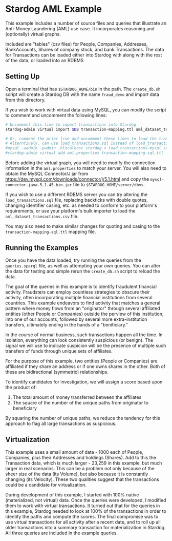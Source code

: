 # Stardog AML Example

This example includes a number of source files and queries that illustrate an Anti-Money Laundering (AML) use case.
It incorporates reasoning and (optionally) virtual graphs.

Included are "tables" (csv files) for People, Companies, Addresses, BankAccounts, Shares of company stock, and
bank Transactions. The data for Transactions can be loaded either into Stardog with along with the rest of the
data, or loaded into an RDBMS 

## Setting Up

Open a terminal that has `$STARDOG_HOME/bin` in the path. The `create_db.sh` script will create a Stardog DB with
the name `fraud_demo` and import data from this directory.

If you wish to work with virtual data using MySQL, you can modify the script to comment and uncomment the following lines:

```bash
# Uncomment this line to import transactions into Stardog
stardog-admin virtual import $DB transaction-mapping.ttl aml_dataset_transactions.csv

# Or, comment the prior line and uncomment these lines to load the transactions into MySQL
# Alterntively, can use load_transactions.sql instead of load_transactions-mysql.sql
#mysql -uadmin -padmin -hlocalhost stardog < load_transactions-mysql.sql
#stardog-admin virtual add aml.properties transaction-mapping-sql.ttl
```

Before adding the virtual graph, you will need to modify the connection information in the `aml.properties` to match your
server. You will also need to obtain the MySQL Connector/J jar from https://dev.mysql.com/downloads/connector/j/5.1.html
and copy the `mysql-connector-java-5.1.45-bin.jar` file to `$STARDOG_HOME/server/dbms`.

If you wish to use a different RDBMS server you can try altering the `load_transactions.sql` file, replacing backticks
with double quotes, changing identifier casing, etc. as needed to conform to your platform's requirements, or use your
platform's bulk importer to load the `aml_dataset_transactions.csv` file.

You may also need to make similar changes for quoting and casing to the `transaction-mapping-sql.ttl` mapping file.

## Running the Examples

Once you have the data loaded, try running the queries from the `queries.sparql` file, as well as attempting your
own queries. You can alter the data for testing and simple rerun the `create_db.sh` script to reload the data.

The goal of the queries in this example is to identify fraudulent financial activity. Fraudsters can employ countless
strategies to obscure their activity, often incorporating multiple financial institutions from several countries. This
example endeavors to find activity that matches a general pattern where money flows from an "originator" through several
affiliated entities (other People or Companies) outside the perview of this institution, into one of our accounts,
followed by several more extra-institution transfers, ultimately ending in the hands of a "benificiary."

In the course of normal business, such transactions happen all the time. In isolation, everything can look consistently
suspicious (or benign). The signal we will use to indicate suspicion will be the presence of multiple such transfers of
funds through unique sets of affiliates.

For the purpose of this example, two entities (People or Companies) are affiliated if they share an address or if one owns
shares in the other. Both of these are bidirectional (symmetric) relationships.

To identify candidates for investigation, we will assign a score based upon the product of:

1. The total amount of money transferred between the affiliates
1. The square of the number of the unique paths from originator to beneficiary

By squaring the number of unique paths, we reduce the tendency for this approach to flag all large transactions as
suspicious.

## Virtualization

This example uses a small amount of data - 1000 each of People, Companies, plus their Addresses and holdings (Shares).
Add to this the Transaction data, which is much larger - 23,259 in this example, but much larger in real scenarios.
This can be a problem not only because of the sheer size of the data (its Volume), but also because it is constantly
changing (its Velocity). These two qualities suggest that the transactions could be a candidate for virtualization.

During development of this example, I started with 100% native (materialized, not virtual) data. Once the queries were
developed, I modified them to work with virtual transactions. It turned out that for the queries in this example,
Stardog needed to look at 100% of the transactions in order to identify the paths and compute the scores. The final
compromise was to use virtual transactions for all activity after a recent date, and to roll up all older transactions
into a summary transaction for materialization in Stardog. All three queries are included in the example queries.
